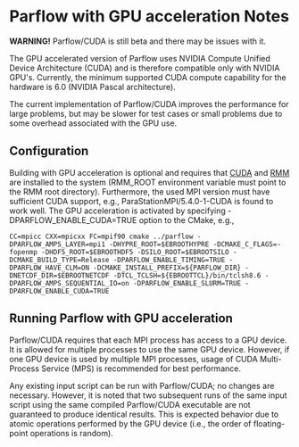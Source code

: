 # Parflow with GPU acceleration Notes

**WARNING!** Parflow/CUDA is still beta and 
there may be issues with it.

The GPU accelerated version of Parflow uses NVIDIA Compute Unified Device Architecture (CUDA) and is therefore compatible only with NVIDIA GPU's. Currently, the minimum supported CUDA compute capability
for the hardware is 6.0 (NVIDIA Pascal architecture).

The current implementation of Parflow/CUDA improves the performance 
for large problems, but may be slower for test cases or small problems 
due to some overhead associated with the GPU use.


## Configuration

Building with GPU acceleration is optional and requires that [CUDA](https://docs.nvidia.com/cuda/cuda-installation-guide-linux/index.html) and [RMM](https://github.com/rapidsai/rmm) are installed to the system (RMM_ROOT environment variable must point to the RMM root directory). Furthermore, the used MPI version must have sufficient CUDA support, e.g., ParaStationMPI/5.4.0-1-CUDA is found to work well. The GPU acceleration is activated by specifying -DPARFLOW_ENABLE_CUDA=TRUE option to the CMake, e.g.,

```shell
CC=mpicc CXX=mpicxx FC=mpif90 cmake ../parflow -DPARFLOW_AMPS_LAYER=mpi1 -DHYPRE_ROOT=$EBROOTHYPRE -DCMAKE_C_FLAGS=-fopenmp -DHDF5_ROOT=$EBROOTHDF5 -DSILO_ROOT=$EBROOTSILO -DCMAKE_BUILD_TYPE=Release -DPARFLOW_ENABLE_TIMING=TRUE -DPARFLOW_HAVE_CLM=ON -DCMAKE_INSTALL_PREFIX=${PARFLOW_DIR} -DNETCDF_DIR=$EBROOTNETCDF -DTCL_TCLSH=${EBROOTTCL}/bin/tclsh8.6 -DPARFLOW_AMPS_SEQUENTIAL_IO=on -DPARFLOW_ENABLE_SLURM=TRUE -DPARFLOW_ENABLE_CUDA=TRUE
```

## Running Parflow with GPU acceleration

Parflow/CUDA requires that each MPI process has access to a GPU device. It is allowed for multiple processes to use the same GPU device. However, if one GPU device is used by multiple MPI processes, usage of CUDA Multi-Process Service (MPS) is recommended for
best performance.

Any existing input script can be run with Parflow/CUDA; no changes
are necessary. However, it is noted that two subsequent runs of the same input script using the same compiled Parflow/CUDA executable are not guaranteed to produce identical results. This is expected behavior due to atomic operations performed by the GPU device (i.e., the order of floating-point operations is random).
